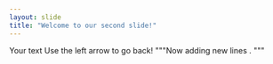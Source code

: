 ```yaml
---
layout: slide
title: "Welcome to our second slide!"
---
```

Your text
Use the left arrow to go back!
"""Now
adding
new
lines
.
"""

